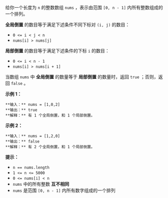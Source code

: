 给你一个长度为 `n` 的整数数组 `nums` ，表示由范围 `[0, n - 1]` 内所有整数组成的一个排列。

**全局倒置** 的数目等于满足下述条件不同下标对 `(i, j)` 的数目：

  * `0 <= i < j < n`
  * `nums[i] > nums[j]`

**局部倒置** 的数目等于满足下述条件的下标 `i` 的数目：

  * `0 <= i < n - 1`
  * `nums[i] > nums[i + 1]`

当数组 `nums` 中 **全局倒置** 的数量等于 **局部倒置** 的数量时，返回 `true` ；否则，返回 `false` 。

**示例 1：**

    
    
    **输入：** nums = [1,0,2]
    **输出：** true
    **解释：** 有 1 个全局倒置，和 1 个局部倒置。
    

**示例 2：**

    
    
    **输入：** nums = [1,2,0]
    **输出：** false
    **解释：** 有 2 个全局倒置，和 1 个局部倒置。
    

**提示：**

  * `n == nums.length`
  * `1 <= n <= 5000`
  * `0 <= nums[i] < n`
  * `nums` 中的所有整数 **互不相同**
  * `nums` 是范围 `[0, n - 1]` 内所有数字组成的一个排列

